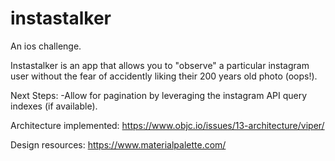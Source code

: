 # instastalker
An ios challenge. 

Instastalker is an app that allows you to "observe" a particular instagram user without the fear of accidently liking their 200 years old photo (oops!). 

Next Steps: 
-Allow for pagination by leveraging the instagram API query indexes (if available). 

Architecture implemented: 
https://www.objc.io/issues/13-architecture/viper/

Design resources: 
https://www.materialpalette.com/

